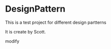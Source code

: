 # DesignPattern
This is a test project for different design partterns

It is create by Scott.

modify
